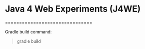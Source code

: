 # Java 4 Web Experiments (J4WE)
===============================

Gradle build command:
> gradle build
